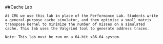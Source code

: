 ##Cache Lab

    At CMU we use this lab in place of the Performance Lab. Students write a general-purpose cache simulator, and then optimize a small matrix transpose kernel to minimize the number of misses on a simulated cache. This lab uses the Valgrind tool to generate address traces.

    Note: This lab must be run on a 64-bit x86-64 system. 


